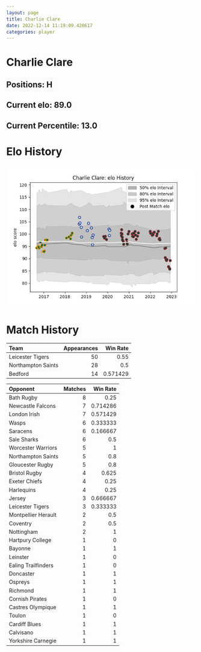 ```yaml
---  
layout: page  
title: Charlie Clare  
date: 2022-12-14 11:19:09.420617  
categories: player  
---
```

# Charlie Clare

## Positions: H

## Current elo: 89.0

## Current Percentile: 13.0

# Elo History


![elo history](history_CharlieClare.png)
# Match History


| Team               |   Appearances |   Win Rate |
|:-------------------|--------------:|-----------:|
| Leicester Tigers   |            50 |   0.55     |
| Northampton Saints |            28 |   0.5      |
| Bedford            |            14 |   0.571429 |

| Opponent            |   Matches |   Win Rate |
|:--------------------|----------:|-----------:|
| Bath Rugby          |         8 |   0.25     |
| Newcastle Falcons   |         7 |   0.714286 |
| London Irish        |         7 |   0.571429 |
| Wasps               |         6 |   0.333333 |
| Saracens            |         6 |   0.166667 |
| Sale Sharks         |         6 |   0.5      |
| Worcester Warriors  |         5 |   1        |
| Northampton Saints  |         5 |   0.8      |
| Gloucester Rugby    |         5 |   0.8      |
| Bristol Rugby       |         4 |   0.625    |
| Exeter Chiefs       |         4 |   0.25     |
| Harlequins          |         4 |   0.25     |
| Jersey              |         3 |   0.666667 |
| Leicester Tigers    |         3 |   0.333333 |
| Montpellier Herault |         2 |   0.5      |
| Coventry            |         2 |   0.5      |
| Nottingham          |         2 |   1        |
| Hartpury College    |         1 |   0        |
| Bayonne             |         1 |   1        |
| Leinster            |         1 |   0        |
| Ealing Trailfinders |         1 |   0        |
| Doncaster           |         1 |   1        |
| Ospreys             |         1 |   1        |
| Richmond            |         1 |   1        |
| Cornish Pirates     |         1 |   0        |
| Castres Olympique   |         1 |   1        |
| Toulon              |         1 |   0        |
| Cardiff Blues       |         1 |   1        |
| Calvisano           |         1 |   1        |
| Yorkshire Carnegie  |         1 |   1        |